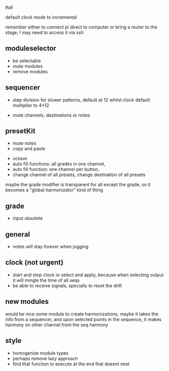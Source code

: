 #all


default clock mode to incremental


remember either to connect pi direct to computer or bring a router to the stage,
I may need to access it via ssh


## moduleselector
* be selectable
* mute modules
* remove modules
## sequencer
- step division for slower patterns, default at 12 whilst clock default multiplier to 4*12
* mute channels, destinations or notes
## presetKit
- mute notes
- copy and paste
* octave
* auto fill functions: all grades in one channel,
* auto fill function: one channel per button,
* change channel of all presets, change destination of all presets

maybe the grade modifier is transparent for all except the grade,
so it becomes a "global harmonizator" kind of thing




## grade
* input obsolete
## general
* notes will stay forever when jogging
## clock (not urgent)
* start and stop clock or select and apply, because when selecting output it will mingle the time of all seqs
* be able to receive signals, specially to reset the drift
## new modules
would be nice some module to create harmonizations, maybe it takes the info from a sequencer,
and upon selected points in the sequence, it makes harmony on other channel from the seq harmony
## style
* homogenize module types
* perhaps remove lazy approach
* find that function to execute at the end that doesnt nest
